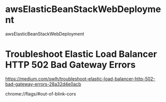 # awsElasticBeanStackWebDeployment
awsElasticBeanStackWebDeployment

# Troubleshoot Elastic Load Balancer HTTP 502 Bad Gateway Errors
https://medium.com/swlh/troubleshoot-elastic-load-balancer-http-502-bad-gateway-errors-28a32d4e0acb

chrome://flags/#out-of-blink-cors
